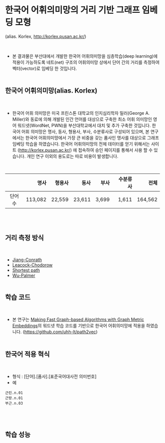 # 한국어 어휘의미망의 거리 기반 그래프 임베딩 모형 
(alias. Korlex, http://korlex.pusan.ac.kr/)

<br>

- 본 결과물은 부산대에서 개발한 한국어 어휘의미망을 심층학습(deep learning)에 적용이 가능하도록 네트(net) 구조의 어휘의미망 상에서 단어 간의 거리를 측정하여 벡터(vector)로 임베딩 한 것입니다.
<br><br>


## <b>한국어 어휘의미망(alias. Korlex)</b> 

<br>

- 한국어 어휘 의미망은 미국 프린스톤 대학교의 인지심리학자 밀러(George A. Miller)와 동료에 의해 개발된 인간 언어를 대상으로 구축한 최소 어휘 의미망인 영어 워드넷(WordNet, PWN)을 부산대학교에서 대치 및 추가 구축한 것입니다. 한국어 어휘 의미망은 명사, 동사, 형용사, 부사, 수분류사로 구성되어 있으며, 본 연구에서는 한국어 어휘의미망에서 가장 큰 비중을 갖는 품사인 명사를 대상으로 그래프 임베딩 학습을 하였습니다. 한국어 어휘의미망의 전체 데이터를 얻기 위해서는 사이트 (http://korlex.pusan.ac.kr/) 에 접속하여 승인 페이지를 통해서 사용 할 수 있습니다. 개인 연구 이외의 용도로는 따로 비용이 발생합니다.
<br>

||명사|형용사|동사|부사|수분류사|전체|
|:---:|---:|---:|---:|---:|---:|---:|
|단어 수|113,082|22,559|23,611|3,699|1,611|164,562|

<br><br>

## <b>거리 측정 방식</b> 

<br>

- [Jiang-Conrath](https://www.gabormelli.com/RKB/Jiang-Conrath_Similarity_Measure)
- [Leacock-Chodorow](http://www.gabormelli.com/RKB/Leacock_Chodorow_Similarity_Measure)
- [Shortest path](https://en.wikipedia.org/wiki/Shortest_path_problem)
- [Wu-Palmer](https://www.gabormelli.com/RKB/Wu-Palmer_Similarity_Measure)
<br><br>


## <b>학습 코드</b> 

<br>

- 본 연구는 [Making Fast Graph-based Algorithms with Graph Metric Embeddings](https://aclanthology.org/P19-1325/)의 워드넷 학습 코드를 기반으로 한국어 어휘의미망에 적용을 하였습니다. (https://github.com/uhh-lt/path2vec)
<br><br>

## <b>한국어 적용 혁식</b> 

<br>

- 형식 : [단어].[품사].[표준국어대사전 의미번호]<br>
- 예


```
근린.n.01
근방.n.01
부근.n.03
```

<br><br>

## <b>학습 성능</b> 

<br>
